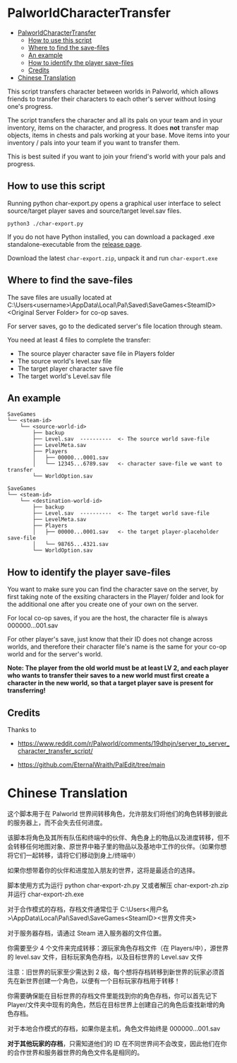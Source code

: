 # PalworldCharacterTransfer

- [PalworldCharacterTransfer](#palworldcharactertransfer)
  - [How to use this script](#how-to-use-this-script)
  - [Where to find the save-files](#where-to-find-the-save-files)
  - [An example](#an-example)
  - [How to identify the player save-files](#how-to-identify-the-player-save-files)
  - [Credits](#credits)
- [Chinese Translation](#chinese-translation)

This script transfers character between worlds in Palworld, which allows friends to transfer their characters to each other's server without losing one's progress.

The script transfers the character and all its pals on your team and in your inventory, items on the character, and progress.
It does **not** transfer map objects, items in chests and pals working at your base.
Move items into your inventory / pals into your team if you want to transfer them.

This is best suited if you want to join your friend's world with your pals and progress.

## How to use this script

Running python char-export.py opens a graphical user interface to select source/target player saves and source/target level.sav files.

```
python3 ./char-export.py
```

If you do not have Python installed, you can download a packaged .exe standalone-executable from the [release page](https://github.com/jmkl009/PalworldCharacterTransfer/releases).

Download the latest `char-export.zip`, unpack it and run `char-export.exe`

## Where to find the save-files

The save files are usually located at
C:\Users\<username>\AppData\Local\Pal\Saved\SaveGames\<SteamID>\<Original Server Folder>
for co-op saves.

For server saves, go to the dedicated server's file location through steam.

You need at least 4 files to complete the transfer:

- The source player character save file in Players folder
- The source world's level.sav file
- The target player character save file
- The target world's Level.sav file

## An example

```
SaveGames
└── <steam-id>
    └── <source-world-id>
        ├── backup
        ├── Level.sav  ----------  <- The source world save-file
        ├── LevelMeta.sav
        ├── Players
        │   ├── 00000...0001.sav
        │   └── 12345...6789.sav   <- character save-file we want to transfer
        └── WorldOption.sav
```

```
SaveGames
└── <steam-id>
    └── <destination-world-id>
        ├── backup
        ├── Level.sav  ----------  <- The target world save-file
        ├── LevelMeta.sav
        ├── Players
        │   ├── 00000...0001.sav   <- the target player-placeholder save-file
        │   └── 98765...4321.sav
        └── WorldOption.sav
```

## How to identify the player save-files

You want to make sure you can find the character save on the server, by first taking note of the exsiting characters in the Player/ folder and look for the additional one after you create one of your own on the server.

For local co-op saves, if you are the host, the character file is always 000000...001.sav

For other player's save, just know that their ID does not change across worlds, and therefore their character file's name is the same for your co-op world and for the server's world.

**Note: The player from the old world must be at least LV 2, and each player who wants to transfer their saves to a new world must first create a character in the new world, so that a target player save is present for transferring!**

## Credits

Thanks to

- https://www.reddit.com/r/Palworld/comments/19dhpjn/server_to_server_character_transfer_script/

- https://github.com/EternalWraith/PalEdit/tree/main

# Chinese Translation

这个脚本用于在 Palworld 世界间转移角色，允许朋友们将他们的角色转移到彼此的服务器上，而不会失去任何进度。

该脚本将角色及其所有队伍和终端中的伙伴、角色身上的物品以及进度转移，但不会转移任何地图对象、原世界中箱子里的物品以及基地中工作的伙伴。（如果你想将它们一起转移，请将它们移动到身上/终端中）

如果你想带着你的伙伴和进度加入朋友的世界，这将是最适合的选择。

脚本使用方式为运行 python char-export-zh.py 又或者解压 char-export-zh.zip 并运行 char-export-zh.exe

对于合作模式的存档，存档文件通常位于
C:\Users<用户名>\AppData\Local\Pal\Saved\SaveGames\<SteamID>\<世界文件夹>

对于服务器存档，请通过 Steam 进入服务器的文件位置。

你需要至少 4 个文件来完成转移：源玩家角色存档文件（在 Players/中），源世界的 level.sav 文件，目标玩家角色存档，以及目标世界的 Level.sav 文件

注意：旧世界的玩家至少需达到 2 级，每个想将存档转移到新世界的玩家必须首先在新世界创建一个角色，以便有一个目标玩家存档用于转移！

你需要确保能在目标世界的存档文件里能找到你的角色存档，你可以首先记下 Player/文件夹中现有的角色，然后在目标世界上创建自己的角色后查找新增的角色存档。

对于本地合作模式的存档，如果你是主机，角色文件始终是 000000...001.sav

**对于其他玩家的存档**，只需知道他们的 ID 在不同世界间不会改变，因此他们在你的合作世界和服务器世界的角色文件名是相同的。
